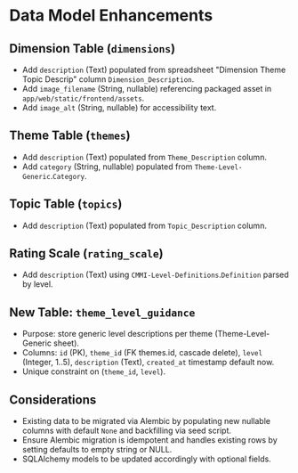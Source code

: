 ﻿# Data Model Enhancements

## Dimension Table (`dimensions`)
- Add `description` (Text) populated from spreadsheet "Dimension Theme Topic Descrip" column `Dimension_Description`.
- Add `image_filename` (String, nullable) referencing packaged asset in `app/web/static/frontend/assets`.
- Add `image_alt` (String, nullable) for accessibility text.

## Theme Table (`themes`)
- Add `description` (Text) populated from `Theme_Description` column.
- Add `category` (String, nullable) populated from `Theme-Level-Generic`.`Category`.

## Topic Table (`topics`)
- Add `description` (Text) populated from `Topic_Description` column.

## Rating Scale (`rating_scale`)
- Add `description` (Text) using `CMMI-Level-Definitions`.`Definition` parsed by level.

## New Table: `theme_level_guidance`
- Purpose: store generic level descriptions per theme (Theme-Level-Generic sheet).
- Columns: `id` (PK), `theme_id` (FK themes.id, cascade delete), `level` (Integer, 1..5), `description` (Text), `created_at` timestamp default now.
- Unique constraint on (`theme_id`, `level`).

## Considerations
- Existing data to be migrated via Alembic by populating new nullable columns with default `None` and backfilling via seed script.
- Ensure Alembic migration is idempotent and handles existing rows by setting defaults to empty string or NULL.
- SQLAlchemy models to be updated accordingly with optional fields.
